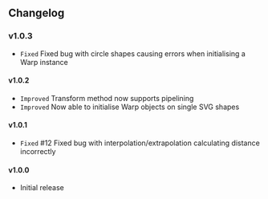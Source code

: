 ## Changelog

### v1.0.3
- `Fixed` Fixed bug with circle shapes causing errors when initialising a Warp instance

#### v1.0.2
- `Improved` Transform method now supports pipelining
- `Improved` Now able to initialise Warp objects on single SVG shapes

#### v1.0.1
- `Fixed` #12 Fixed bug with interpolation/extrapolation calculating distance incorrectly

#### v1.0.0
- Initial release
